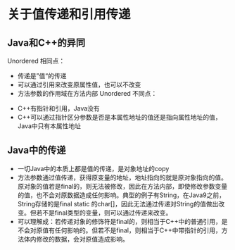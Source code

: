# 关于值传递和引用传递
## Java和C++的异同
Unordered 相同点：
* 传递是”值“的传递
* 可以通过引用来改变原属性值，也可以不改变
* 方法参数的作用域在方法内部
Unordered 不同点：
+ C++有指针和引用，Java没有
+ C++可以通过指针区分参数是否是本属性地址的值还是指向属性地址的值，Java中只有本属性地址

## Java中的传递
- 一切Java中的本质上都是值的传递，是对象地址的copy
- 方法参数通过值传递，获得原变量的地址，地址指向的就是原对象指向的值。原对象的值若是final的，则无法被修改，因此在方法内部，即使修改参数变量的值，也不会对原数据造成任何影响。典型的例子有String，在Java9之前，String存储的是final static 的char[]，因此无法通过传递对String的值做出改变。但若不是final类型的变量，则可以通过传递来改变。
- 可以理解成：若传递对象的修饰符是final的，则相当于C++中的普通引用，是不会对原值有任何影响的。但若不是final，则相当于C++中带指针的引用，方法体内修改的数据，会对原值造成影响。
